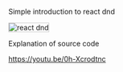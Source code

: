 Simple introduction to react dnd 

<img src="https://raw.githubusercontent.com/sant0shg/react-dnd-01/master/public/screenshot.png" border="1" style="border:1px solid #ccc;" alt="react dnd"/>

Explanation of source code 

https://youtu.be/0h-Xcrodtnc
